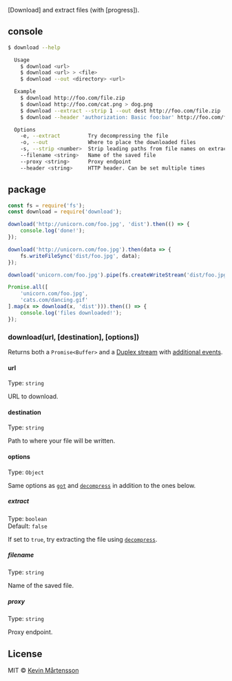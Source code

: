 [Download] and extract files (with [progress]).


## console

```bash
$ download --help

  Usage
    $ download <url>
    $ download <url> > <file>
    $ download --out <directory> <url>

  Example
    $ download http://foo.com/file.zip
    $ download http://foo.com/cat.png > dog.png
    $ download --extract --strip 1 --out dest http://foo.com/file.zip
    $ download --header 'authorization: Basic foo:bar' http://foo.com/file.zip

  Options
    -e, --extract         Try decompressing the file
    -o, --out             Where to place the downloaded files
    -s, --strip <number>  Strip leading paths from file names on extraction
    --filename <string>   Name of the saved file
    --proxy <string>      Proxy endpoint
    --header <string>     HTTP header. Can be set multiple times
```



## package

```js
const fs = require('fs');
const download = require('download');

download('http://unicorn.com/foo.jpg', 'dist').then(() => {
	console.log('done!');
});

download('http://unicorn.com/foo.jpg').then(data => {
	fs.writeFileSync('dist/foo.jpg', data);
});

download('unicorn.com/foo.jpg').pipe(fs.createWriteStream('dist/foo.jpg'));

Promise.all([
	'unicorn.com/foo.jpg',
	'cats.com/dancing.gif'
].map(x => download(x, 'dist'))).then(() => {
	console.log('files downloaded!');
});
```

### download(url, [destination], [options])

Returns both a `Promise<Buffer>` and a [Duplex stream](https://nodejs.org/api/stream.html#stream_class_stream_duplex) with [additional events](https://github.com/sindresorhus/got#streams-1).

#### url

Type: `string`

URL to download.

#### destination

Type: `string`

Path to where your file will be written.

#### options

Type: `Object`

Same options as [`got`](https://github.com/sindresorhus/got#options) and [`decompress`](https://github.com/kevva/decompress#options) in addition to the ones below.

##### extract

Type: `boolean`<br>
Default: `false`

If set to `true`, try extracting the file using [`decompress`](https://github.com/kevva/decompress).

##### filename

Type: `string`

Name of the saved file.

##### proxy

Type: `string`

Proxy endpoint.


## License

MIT © [Kevin Mårtensson](https://github.com/kevva)
